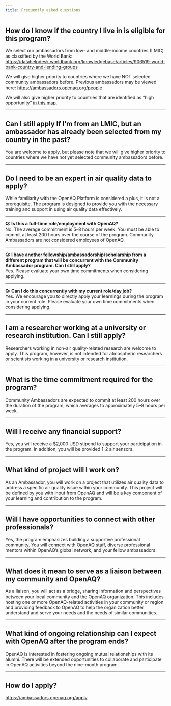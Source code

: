 ```yaml
---
title: Frequently asked questions
---
```

## How do I know if the country I live in is eligible for this program?

We select our ambassadors from low- and middle-income countries (LMIC) as classified by the World Bank: <a rel="noopener noreferrer" target="_blank" href="https://datahelpdesk.worldbank.org/knowledgebase/articles/906519-world-bank-country-and-lending-groups">https://datahelpdesk.worldbank.org/knowledgebase/articles/906519-world-bank-country-and-lending-groups</a>

We will give higher priority to countries where we have NOT selected community ambassadors before. Previous ambassadors may be viewed here: <a rel="noopener noreferrer" target="_blank" href="/people/">https://ambassadors.openaq.org/people</a>

We will also give higher priority to countries that are identified as “high opportunity” <a rel="noopener noreferrer" target="_blank" href="https://aqfund.epic.uchicago.edu/opportunity-map/">in this map</a>.

- - -

## Can I still apply If I’m from an LMIC, but an ambassador has already been selected from my country in the past?

You are welcome to apply, but please note that we will give higher priority to countries where we have not yet selected community ambassadors before.

- - -

## Do I need to be an expert in air quality data to apply?

While familiarity with the OpenAQ Platform is considered a plus, it is not a prerequisite. The program is designed to provide you with the necessary training and support in using air quality data effectively.

- - -

**Q: Is this a full-time role/employment with OpenAQ?**\
No. The average commitment is 5–8 hours per week. You must be able to commit at least 200 hours over the course of the program. Community Ambassadors are not considered employees of OpenAQ.

- - -

**Q: I have another fellowship/ambassadorship/scholarship from a different program that will be concurrent with the Community Ambassador program. Can I still apply?**\
Yes. Please evaluate your own time commitments when considering applying.

- - -

**Q: Can I do this concurrently with my current role/day job?**\
Yes. We encourage you to directly apply your learnings during the program in your current role. Please evaluate your own time commitments when considering applying.

- - -

## I am a researcher working at a university or research institution. Can I still apply?

Researchers working in non-air quality-related research are welcome to apply. This program, however, is not intended for atmospheric researchers or scientists working in a university or research institution.

- - -

## What is the time commitment required for the program?

Community Ambassadors are expected to commit at least 200 hours over the duration of the program, which averages to approximately 5–8 hours per week.

- - -

## Will I receive any financial support?

Yes, you will receive a $2,000 USD stipend to support your participation in the program. In addition, you will be provided 1-2 air sensors.

- - -

## What kind of project will I work on?

As an Ambassador, you will work on a project that utilizes air quality data to address a specific air quality issue within your community. This project will be defined by you with input from OpenAQ and will be a key component of your learning and contribution to the program.

- - -

## Will I have opportunities to connect with other professionals?

Yes, the program emphasizes building a supportive professional community. You will connect with OpenAQ staff, diverse professional mentors within OpenAQ’s global network, and your fellow ambassadors.

- - -

## What does it mean to serve as a liaison between my community and OpenAQ?

As a liaison, you will act as a bridge, sharing information and perspectives between your local community and the OpenAQ organization. This includes hosting one or more OpenAQ-related activities in your community or region and providing feedback to OpenAQ to help the organization better understand and serve your needs and the needs of similar communities.

- - -

## What kind of ongoing relationship can I expect with OpenAQ after the program ends?

OpenAQ is interested in fostering ongoing mutual relationships with its alumni. There will be extended opportunities to collaborate and participate in OpenAQ activities beyond the nine-month program.

- - -

## How do I apply?

<https://ambassadors.openaq.org/apply>

